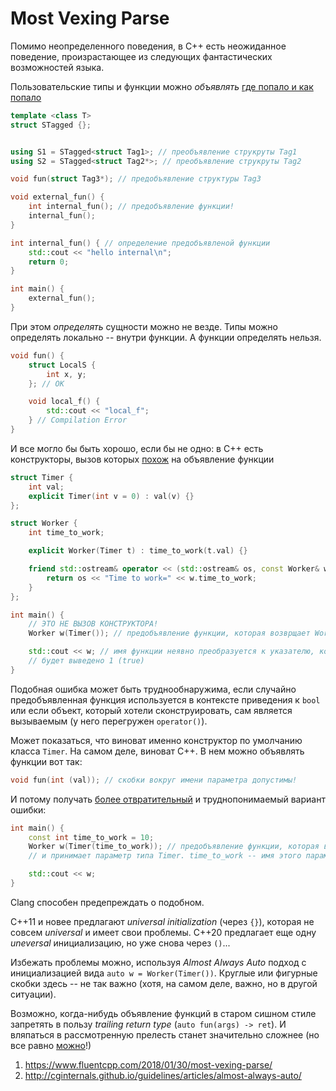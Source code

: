 # Most Vexing Parse

Помимо неопределенного поведения, в C++ есть неожиданное поведение, 
произрастающее из следующих фантастических возможностей языка.

Пользовательские типы и функции можно *объявлять* [где попало и как попало](https://godbolt.org/z/MWszrj)

```C++
template <class T>
struct STagged {};


using S1 = STagged<struct Tag1>; // преобъявление струкруты Tag1
using S2 = STagged<struct Tag2*>; // преобъявление струкруты Tag2

void fun(struct Tag3*); // предобъявление структуры Tag3 

void external_fun() {
    int internal_fun(); // предобъявление функции!
    internal_fun();
}

int internal_fun() { // определение предобъявленой функции
    std::cout << "hello internal\n";
    return 0;
}

int main() {
    external_fun();
}
```

При этом *определять* сущности можно не везде. 
Типы можно определять локально -- внутри функции. А функции определять нельзя.

```C++
void fun() {
    struct LocalS {
        int x, y;
    }; // OK

    void local_f() {
        std::cout << "local_f";
    } // Compilation Error
}
```

И все могло бы быть хорошо, если бы не одно: в C++ есть конструкторы, вызов которых [похож](https://godbolt.org/z/h6zTor) на объявление функции

```C++
struct Timer {
    int val;
    explicit Timer(int v = 0) : val(v) {}
};

struct Worker {
    int time_to_work;

    explicit Worker(Timer t) : time_to_work(t.val) {}

    friend std::ostream& operator << (std::ostream& os, const Worker& w) {
        return os << "Time to work=" << w.time_to_work;
    }
};

int main() {
    // ЭТО НЕ ВЫЗОВ КОНСТРУКТОРА!
    Worker w(Timer()); // предобъявление функции, которая возврщает Worker и принимает функцию, возвращающую Timer и не принимающую ничего!

    std::cout << w; // имя функции неявно преобразуется к указателю, который неявно преобразуется к bool
    // будет выведено 1 (true)
}
```

Подобная ошибка может быть труднообнаружима, если случайно предобъявленная функция используется в контексте приведения к `bool` или если объект, который хотели сконструировать, сам является вызываемым (у него перегружен `operator()`).

Может показаться, что виноват именно конструктор по умолчанию класса `Timer`. На самом деле, виноват C++. 
В нем можно объявлять функции вот так:

```C++
void fun(int (val)); // скобки вокруг имени параметра допустимы!
```

И потому получать [более отвратительный](https://godbolt.org/z/dhz6nK) и труднопонимаемый вариант ошибки:

```C++
int main() {
    const int time_to_work = 10;
    Worker w(Timer(time_to_work)); // предобъявление функции, которая возвращает Worker 
    // и принимает параметр типа Timer. time_to_work -- имя этого параметра!

    std::cout << w;
}
```

Clang способен предепреждать о подобном.

С++11 и новее предлагают *universal initialization* (через `{}`), которая не совсем *universal* и имеет свои проблемы.
C++20 предлагает еще одну *uneversal* инициализацию, но уже снова через `()`...

Избежать проблемы можно, используя *Almost Always Auto* подход с инициализацией вида
`auto w = Worker(Timer())`. Круглые или фигурные скобки здесь -- не так важно (хотя, на самом деле, важно, но в другой ситуации).

Возможно, когда-нибудь объявление функций в старом сишном стиле запретять в пользу
*trailing return type* (`auto fun(args) -> ret`). И вляпаться в рассмотренную прелесть станет значительно сложнее (но все равно [можно](https://www.youtube.com/watch?v=tsG95Y-C14k)!)

1. https://www.fluentcpp.com/2018/01/30/most-vexing-parse/
2. http://cginternals.github.io/guidelines/articles/almost-always-auto/
